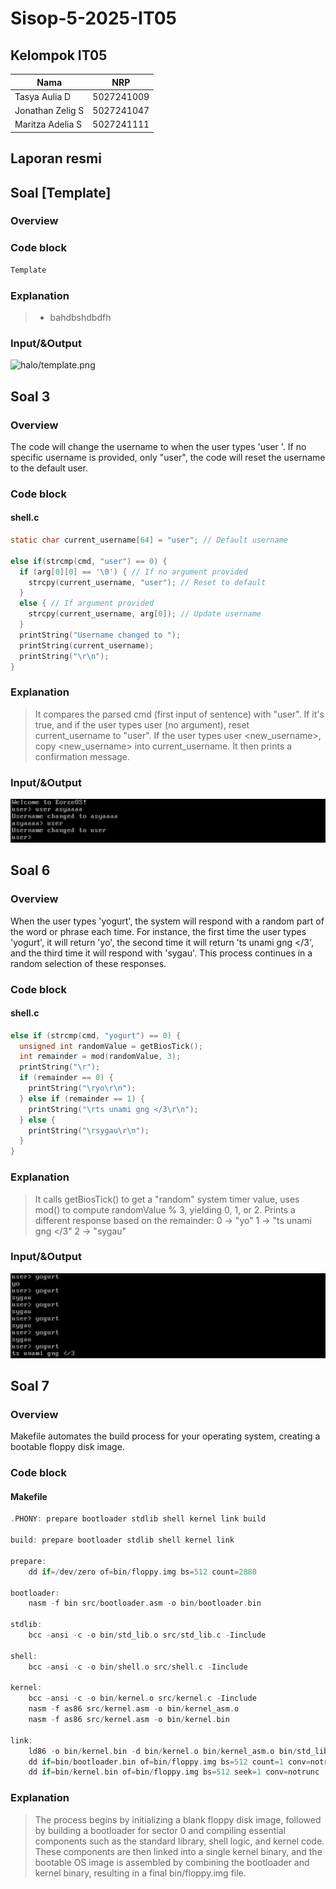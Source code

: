 # Sisop-5-2025-IT05

## Kelompok IT05

Nama | NRP
--- | ---
Tasya Aulia D | 5027241009
Jonathan Zelig S | 5027241047
Maritza Adelia S | 5027241111

## Laporan resmi

## Soal [Template]
### Overview
### Code block
```c
Template
```
### Explanation
>- bahdbshdbdfh

### Input/&Output
![halo/template.png](assets/soal_1/template.png)

## Soal 3
### Overview
The code will change the username to <username> when the user types 'user <username>'.
If no specific username is provided, only "user", the code will reset the username to the default user.

### Code block
#### shell.c
```c
static char current_username[64] = "user"; // Default username

else if(strcmp(cmd, "user") == 0) { 
  if (arg[0][0] == '\0') { // If no argument provided
    strcpy(current_username, "user"); // Reset to default
  }
  else { // If argument provided
    strcpy(current_username, arg[0]); // Update username
  }
  printString("Username changed to ");
  printString(current_username);
  printString("\r\n");
}
```
### Explanation
> It compares the parsed cmd (first input of sentence) with "user". If it's true, and if the user types user (no argument), reset current_username to "user".
> If the user types user <new_username>, copy <new_username> into current_username. It then prints a confirmation message.

### Input/&Output
![soal_2/soal_2.jpg](assets/soal_2.jpg)

## Soal 6
### Overview
When the user types 'yogurt', the system will respond with a random part of the word or phrase each time. For instance, the first time the user types 'yogurt', it will return 'yo', the second time it will return 'ts unami gng </3', and the third time it will respond with 'sygau'. This process continues in a random selection of these responses.

### Code block
#### shell.c
```c
else if (strcmp(cmd, "yogurt") == 0) {
  unsigned int randomValue = getBiosTick();
  int remainder = mod(randomValue, 3);
  printString("\r");
  if (remainder == 0) {
    printString("\ryo\r\n");
  } else if (remainder == 1) {
    printString("\rts unami gng </3\r\n");
  } else {
    printString("\rsygau\r\n");
  }
}
```
### Explanation
> It calls getBiosTick() to get a "random" system timer value, uses mod() to compute randomValue % 3, yielding 0, 1, or 2.
> Prints a different response based on the remainder:
> 0 → "yo"
> 1 → "ts unami gng </3"
> 2 → "sygau"

### Input/&Output
![soal_6/soal_6.jpg](assets/soal_6.jpg)

## Soal 7
### Overview
Makefile automates the build process for your operating system, creating a bootable floppy disk image.
### Code block
#### Makefile
```c
.PHONY: prepare bootloader stdlib shell kernel link build

build: prepare bootloader stdlib shell kernel link

prepare:
	dd if=/dev/zero of=bin/floppy.img bs=512 count=2880

bootloader:
	nasm -f bin src/bootloader.asm -o bin/bootloader.bin

stdlib:
	bcc -ansi -c -o bin/std_lib.o src/std_lib.c -Iinclude

shell:
	bcc -ansi -c -o bin/shell.o src/shell.c -Iinclude

kernel:
	bcc -ansi -c -o bin/kernel.o src/kernel.c -Iinclude
	nasm -f as86 src/kernel.asm -o bin/kernel_asm.o
	nasm -f as86 src/kernel.asm -o bin/kernel.bin	

link:
	ld86 -o bin/kernel.bin -d bin/kernel.o bin/kernel_asm.o bin/std_lib.o bin/shell.o
	dd if=bin/bootloader.bin of=bin/floppy.img bs=512 count=1 conv=notrunc
	dd if=bin/kernel.bin of=bin/floppy.img bs=512 seek=1 conv=notrunc
```
### Explanation
> The process begins by initializing a blank floppy disk image, followed by building a bootloader for sector 0 and compiling essential components such as the standard library, shell logic, and kernel code. These components are then linked into a single kernel binary, and the bootable OS image is assembled by combining the bootloader and kernel binary, resulting in a final bin/floppy.img file.
